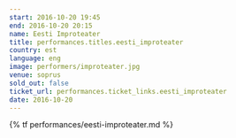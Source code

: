 ```yaml
---
start: 2016-10-20 19:45
end: 2016-10-20 20:15
name: Eesti Improteater
title: performances.titles.eesti_improteater
country: est
language: eng
image: performers/improteater.jpg
venue: soprus
sold_out: false
ticket_url: performances.ticket_links.eesti_improteater
date: 2016-10-20
---
```


{% tf performances/eesti-improteater.md %}
